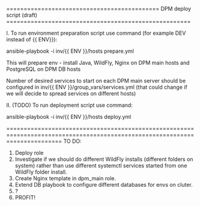 ============================================ DPM deploy script (draft) =====================================================

I.
To run environment preparation script use command (for example DEV instead of {{ ENV}}):

   ansible-playbook -i inv/{{ ENV }}/hosts prepare.yml

This will prepare env - install Java, WildFly, Nginx on DPM main hosts and PostgreSQL on DPM DB hosts

Number of desired services to start on each DPM main server should be configured in inv/{{ ENV }}/group_vars/services.yml (that could change if we will decide to spread services on different hosts)

II. (TODO)
To run deployment script use command:

   ansible-playbook -i inv/{{ ENV }}/hosts deploy.yml

============================================================================================================================
TO DO:
 1) Deploy role
 2) Investigate if we should do different WildFly installs (different folders on system) rather than use different systemctl services started from one WildFly folder install.
 3) Create Nginx template in dpm_main role.
 4) Extend DB playbook to configure different databases for envs on cluter.
 5) ?
 6) PROFIT!  
